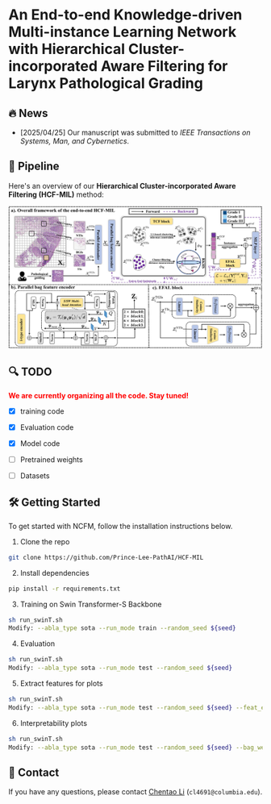 # An End-to-end Knowledge-driven Multi-instance Learning Network with Hierarchical Cluster-incorporated Aware Filtering for Larynx Pathological Grading 

## :fire: News

- [2025/04/25] Our manuscript was submitted to _IEEE Transactions on Systems, Man, and Cybernetics_.



## :rocket: Pipeline

Here's an overview of our **Hierarchical Cluster-incorporated Aware Filtering (HCF-MIL)** method:

![Figure 1](./images/main.jpg)



## :mag: TODO
<font color="red">**We are currently organizing all the code. Stay tuned!**</font>
- [x] training code
- [x] Evaluation code
- [x] Model code
- [ ] Pretrained weights
- [ ] Datasets





## 🛠️ Getting Started

To get started with NCFM, follow the installation instructions below.

1.  Clone the repo

```sh
git clone https://github.com/Prince-Lee-PathAI/HCF-MIL
```

2. Install dependencies
   
```sh
pip install -r requirements.txt
```

3. Training on Swin Transformer-S Backbone
```sh
sh run_swinT.sh
Modify: --abla_type sota --run_mode train --random_seed ${seed}
```

4. Evaluation
```sh
sh run_swinT.sh
Modify: --abla_type sota --run_mode test --random_seed ${seed}
```

5. Extract features for plots
```sh
sh run_swinT.sh
Modify: --abla_type sota --run_mode test --random_seed ${seed} --feat_extract
```

6. Interpretability plots
```sh
sh run_swinT.sh
Modify: --abla_type sota --run_mode test --random_seed ${seed} --bag_weight
```

## :postbox: Contact
If you have any questions, please contact [Chentao Li](https://prince-lee-pathai.github.io/) (`cl4691@columbia.edu`).
